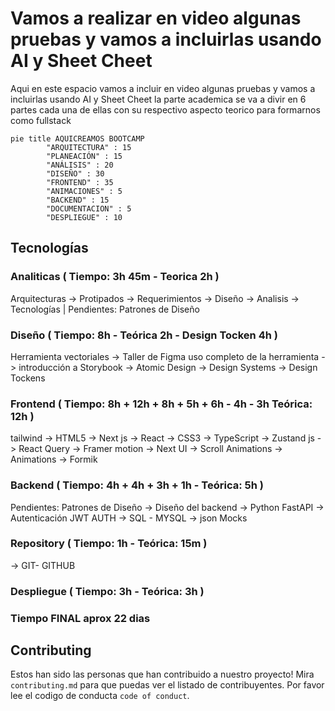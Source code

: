 
# Vamos a realizar en video algunas pruebas y vamos a incluirlas usando AI y Sheet Cheet
Aqui en este espacio vamos a incluir en video algunas pruebas y vamos a incluirlas usando AI y Sheet Cheet la parte academica se va a divir en 6 partes cada una de ellas con su respectivo aspecto teorico para formarnos como fullstack 


```mermaid
pie title AQUICREAMOS BOOTCAMP 
        "ARQUITECTURA" : 15
        "PLANEACIÓN" : 15
        "ANÁLISIS" : 20
        "DISEÑO" : 30
        "FRONTEND" : 35
        "ANIMACIONES" : 5
        "BACKEND" : 15
        "DOCUMENTACION" : 5
        "DESPLIEGUE" : 10
```

## Tecnologías 

### Analiticas ( Tiempo: 3h 45m - Teorica 2h )
Arquitecturas -> Protipados -> Requerimientos -> Diseño -> Analisis -> Tecnologías | Pendientes:  Patrones de Diseño

### Diseño ( Tiempo: 8h - Teórica 2h - Design Tocken 4h )
Herramienta vectoriales -> Taller de Figma uso completo de la herramienta -> introducción a Storybook -> Atomic Design -> Design Systems -> Design Tockens 

### Frontend ( Tiempo: 8h + 12h + 8h + 5h + 6h - 4h - 3h Teórica: 12h )
tailwind -> HTML5 -> Next js -> React ->  CSS3 -> TypeScript -> Zustand js -> React Query -> Framer motion -> Next UI -> Scroll Animations -> Animations -> Formik

### Backend ( Tiempo: 4h + 4h + 3h + 1h - Teórica: 5h )
Pendientes:  Patrones de Diseño -> Diseño del backend -> Python FastAPI -> Autenticación JWT AUTH  -> SQL - MYSQL -> json Mocks

### Repository ( Tiempo: 1h - Teórica: 15m )
-> GIT- GITHUB

### Despliegue ( Tiempo: 3h - Teórica: 3h )


### Tiempo FINAL aprox 22 dias 

## Contributing

Estos han sido las personas que han contribuido a nuestro proyecto!
Mira `contributing.md` para que puedas ver el listado de contribuyentes.
Por favor lee el codigo de conducta `code of conduct`.
